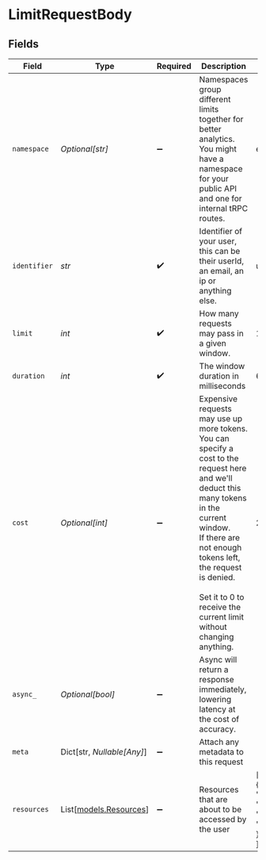 # LimitRequestBody


## Fields

| Field                                                                                                                                                                                                                                                                           | Type                                                                                                                                                                                                                                                                            | Required                                                                                                                                                                                                                                                                        | Description                                                                                                                                                                                                                                                                     | Example                                                                                                                                                                                                                                                                         |
| ------------------------------------------------------------------------------------------------------------------------------------------------------------------------------------------------------------------------------------------------------------------------------- | ------------------------------------------------------------------------------------------------------------------------------------------------------------------------------------------------------------------------------------------------------------------------------- | ------------------------------------------------------------------------------------------------------------------------------------------------------------------------------------------------------------------------------------------------------------------------------- | ------------------------------------------------------------------------------------------------------------------------------------------------------------------------------------------------------------------------------------------------------------------------------- | ------------------------------------------------------------------------------------------------------------------------------------------------------------------------------------------------------------------------------------------------------------------------------- |
| `namespace`                                                                                                                                                                                                                                                                     | *Optional[str]*                                                                                                                                                                                                                                                                 | :heavy_minus_sign:                                                                                                                                                                                                                                                              | Namespaces group different limits together for better analytics. You might have a namespace for your public API and one for internal tRPC routes.                                                                                                                               | email.outbound                                                                                                                                                                                                                                                                  |
| `identifier`                                                                                                                                                                                                                                                                    | *str*                                                                                                                                                                                                                                                                           | :heavy_check_mark:                                                                                                                                                                                                                                                              | Identifier of your user, this can be their userId, an email, an ip or anything else.                                                                                                                                                                                            | user_123                                                                                                                                                                                                                                                                        |
| `limit`                                                                                                                                                                                                                                                                         | *int*                                                                                                                                                                                                                                                                           | :heavy_check_mark:                                                                                                                                                                                                                                                              | How many requests may pass in a given window.                                                                                                                                                                                                                                   | 10                                                                                                                                                                                                                                                                              |
| `duration`                                                                                                                                                                                                                                                                      | *int*                                                                                                                                                                                                                                                                           | :heavy_check_mark:                                                                                                                                                                                                                                                              | The window duration in milliseconds                                                                                                                                                                                                                                             | 60000                                                                                                                                                                                                                                                                           |
| `cost`                                                                                                                                                                                                                                                                          | *Optional[int]*                                                                                                                                                                                                                                                                 | :heavy_minus_sign:                                                                                                                                                                                                                                                              | Expensive requests may use up more tokens. You can specify a cost to the request here and we'll deduct this many tokens in the current window.<br/>If there are not enough tokens left, the request is denied.<br/><br/>Set it to 0 to receive the current limit without changing anything. | 2                                                                                                                                                                                                                                                                               |
| `async_`                                                                                                                                                                                                                                                                        | *Optional[bool]*                                                                                                                                                                                                                                                                | :heavy_minus_sign:                                                                                                                                                                                                                                                              | Async will return a response immediately, lowering latency at the cost of accuracy.                                                                                                                                                                                             |                                                                                                                                                                                                                                                                                 |
| `meta`                                                                                                                                                                                                                                                                          | Dict[str, *Nullable[Any]*]                                                                                                                                                                                                                                                      | :heavy_minus_sign:                                                                                                                                                                                                                                                              | Attach any metadata to this request                                                                                                                                                                                                                                             |                                                                                                                                                                                                                                                                                 |
| `resources`                                                                                                                                                                                                                                                                     | List[[models.Resources](../models/resources.md)]                                                                                                                                                                                                                                | :heavy_minus_sign:                                                                                                                                                                                                                                                              | Resources that are about to be accessed by the user                                                                                                                                                                                                                             | [<br/>{<br/>"type": "project",<br/>"id": "p_123",<br/>"name": "dub"<br/>}<br/>]                                                                                                                                                                                                 |